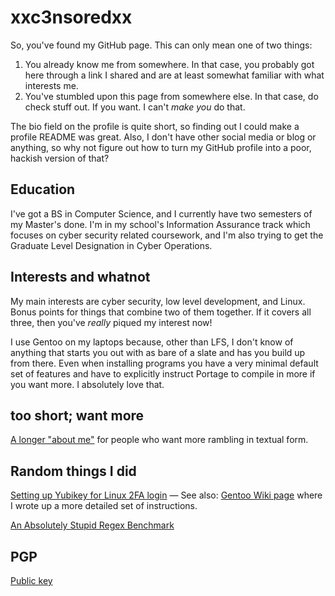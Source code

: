 # xxc3nsoredxx

So, you've found my GitHub page.
This can only mean one of two things:

 1. You already know me from somewhere. In that case, you probably got here through a link I shared and are at least somewhat familiar with what interests me.
 2. You've stumbled upon this page from somewhere else. In that case, do check stuff out. If you want. I can't _make you_ do that.

The bio field on the profile is quite short, so finding out I could make a profile README was great.
Also, I don't have other social media or blog or anything, so why not figure out how to turn my GitHub profile into a poor, hackish version of that?

## Education
I've got a BS in Computer Science, and I currently have two semesters of my Master's done.
I'm in my school's Information Assurance track which focuses on cyber security related coursework, and I'm also trying to get the Graduate Level Designation in Cyber Operations.

## Interests and whatnot
My main interests are cyber security, low level development, and Linux.
Bonus points for things that combine two of them together.
If it covers all three, then you've _really_ piqued my interest now!

I use Gentoo on my laptops because, other than LFS, I don't know of anything that starts you out with as bare of a slate and has you build up from there.
Even when installing programs you have a very minimal default set of features and have to explicitly instruct Portage to compile in more if you want more.
I absolutely love that.

## too short; want more
[A longer "about me"][about] for people who want more rambling in textual form.

## Random things I did
[Setting up Yubikey for Linux 2FA login][yubikey]
&mdash; See also: [Gentoo Wiki page][yubikey gentoo wiki] where I wrote up a more detailed set of instructions.

[An Absolutely Stupid Regex Benchmark][stupid benchmark]

## PGP
[Public key][pgp]


<!-- link refs -->
[about]: ABOUT.md
[yubikey]: yubikey_linux_2fa/
[yubikey gentoo wiki]: https://wiki.gentoo.org/wiki/YubiKey
[stupid benchmark]: stupid_benchmark/

<!-- public key links will stay at the end, raw download last -->
[pgp]: https://raw.githubusercontent.com/xxc3nsoredxx/xxc3nsoredxx/master/pubkey.asc
